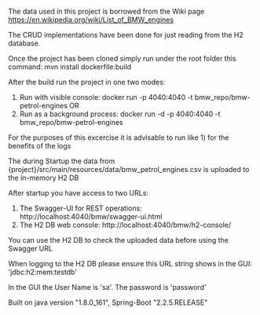 The data used in this project is borrowed from the Wiki page https://en.wikipedia.org/wiki/List_of_BMW_engines

The CRUD implementations have been done for just reading from the H2 database.

Once the project has been cloned simply run under the root folder this command:
mvn install dockerfile:build

After the build run the project in one two modes:
1) Run with visible console: docker run -p 4040:4040 -t bmw_repo/bmw-petrol-engines
OR
2) Run as a background process: docker run -d -p 4040:4040 -t bmw_repo/bmw-petrol-engines

For the purposes of this excercise it is advisable to run like 1) for the benefits of the logs

The during Startup the data from {project}/src/main/resources/data/bmw_petrol_engines.csv is uploaded to the in-memory H2 DB

After startup you have access to two URLs:
1) The Swagger-UI for REST operations: http://localhost:4040/bmw/swagger-ui.html
2) The H2 DB web console: http://localhost:4040/bmw/h2-console/

You can use the H2 DB to check the uploaded data before using the Swagger URL 

When logging to the H2 DB please ensure this URL string shows in the GUI:
'jdbc:h2:mem:testdb'

In the GUI the User Name is 'sa'.
The password is 'password'

Built on
java version "1.8.0_161",
Spring-Boot "2.2.5.RELEASE"
